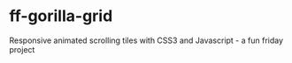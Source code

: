 # ff-gorilla-grid
Responsive animated scrolling tiles with CSS3 and Javascript - a fun friday project
